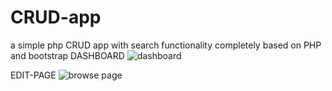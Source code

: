 # CRUD-app
a simple php CRUD app with search functionality completely based on PHP and bootstrap
DASHBOARD
![dashboard](https://user-images.githubusercontent.com/60214061/181838986-6045c97d-030d-4f91-bb16-3276b453653d.png)

EDIT-PAGE 
![browse page](https://user-images.githubusercontent.com/60214061/181838865-e4c7db18-d559-4a42-b3ec-fd1da0dff3f8.png)
